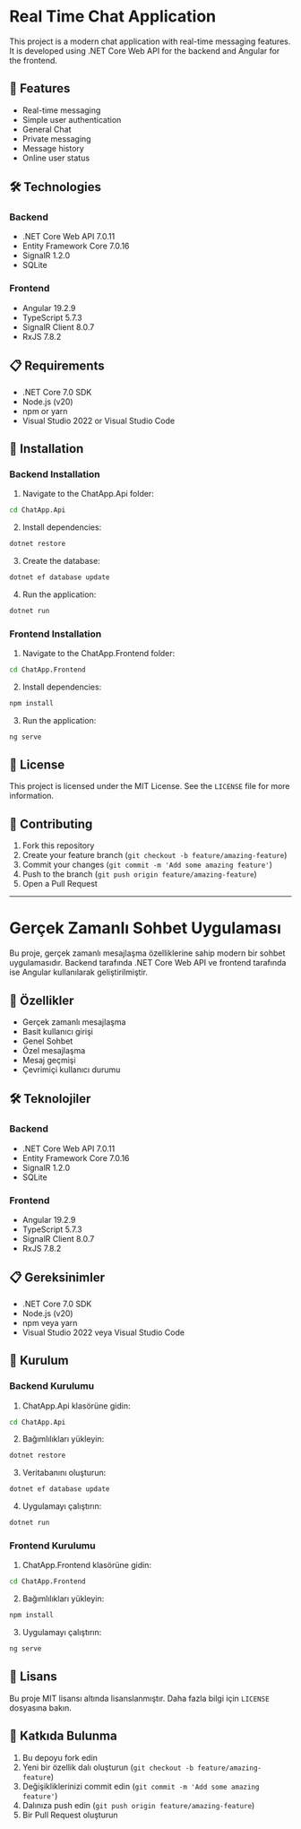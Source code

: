 # Real Time Chat Application

This project is a modern chat application with real-time messaging features. It is developed using .NET Core Web API for the backend and Angular for the frontend.

## 🚀 Features

- Real-time messaging
- Simple user authentication
- General Chat
- Private messaging
- Message history
- Online user status

## 🛠️ Technologies

### Backend
- .NET Core Web API 7.0.11
- Entity Framework Core 7.0.16
- SignalR 1.2.0
- SQLite

### Frontend
- Angular 19.2.9
- TypeScript 5.7.3
- SignalR Client 8.0.7
- RxJS 7.8.2

## 📋 Requirements

- .NET Core 7.0 SDK
- Node.js (v20)
- npm or yarn
- Visual Studio 2022 or Visual Studio Code

## 🚀 Installation

### Backend Installation

1. Navigate to the ChatApp.Api folder:
```bash
cd ChatApp.Api
```

2. Install dependencies:
```bash
dotnet restore
```

3. Create the database:
```bash
dotnet ef database update
```

4. Run the application:
```bash
dotnet run
```

### Frontend Installation

1. Navigate to the ChatApp.Frontend folder:
```bash
cd ChatApp.Frontend
```

2. Install dependencies:
```bash
npm install
```

3. Run the application:
```bash
ng serve
```

## 📝 License

This project is licensed under the MIT License. See the `LICENSE` file for more information.

## 👥 Contributing

1. Fork this repository
2. Create your feature branch (`git checkout -b feature/amazing-feature`)
3. Commit your changes (`git commit -m 'Add some amazing feature'`)
4. Push to the branch (`git push origin feature/amazing-feature`)
5. Open a Pull Request

---

# Gerçek Zamanlı Sohbet Uygulaması

Bu proje, gerçek zamanlı mesajlaşma özelliklerine sahip modern bir sohbet uygulamasıdır. Backend tarafında .NET Core Web API ve frontend tarafında ise Angular kullanılarak geliştirilmiştir.

## 🚀 Özellikler

- Gerçek zamanlı mesajlaşma
- Basit kullanıcı girişi
- Genel Sohbet
- Özel mesajlaşma
- Mesaj geçmişi
- Çevrimiçi kullanıcı durumu

## 🛠️ Teknolojiler

### Backend
- .NET Core Web API 7.0.11
- Entity Framework Core 7.0.16
- SignalR 1.2.0
- SQLite

### Frontend
- Angular 19.2.9
- TypeScript 5.7.3
- SignalR Client 8.0.7
- RxJS 7.8.2

## 📋 Gereksinimler

- .NET Core 7.0 SDK
- Node.js (v20)
- npm veya yarn
- Visual Studio 2022 veya Visual Studio Code

## 🚀 Kurulum

### Backend Kurulumu

1. ChatApp.Api klasörüne gidin:
```bash
cd ChatApp.Api
```

2. Bağımlılıkları yükleyin:
```bash
dotnet restore
```

3. Veritabanını oluşturun:
```bash
dotnet ef database update
```

4. Uygulamayı çalıştırın:
```bash
dotnet run
```

### Frontend Kurulumu

1. ChatApp.Frontend klasörüne gidin:
```bash
cd ChatApp.Frontend
```

2. Bağımlılıkları yükleyin:
```bash
npm install
```

3. Uygulamayı çalıştırın:
```bash
ng serve
```

## 📝 Lisans

Bu proje MIT lisansı altında lisanslanmıştır. Daha fazla bilgi için `LICENSE` dosyasına bakın.

## 👥 Katkıda Bulunma

1. Bu depoyu fork edin
2. Yeni bir özellik dalı oluşturun (`git checkout -b feature/amazing-feature`)
3. Değişikliklerinizi commit edin (`git commit -m 'Add some amazing feature'`)
4. Dalınıza push edin (`git push origin feature/amazing-feature`)
5. Bir Pull Request oluşturun 
